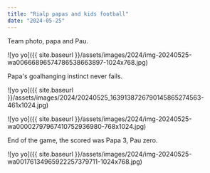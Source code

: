 ```yaml
---
title: "Rialp papas and kids football"
date: "2024-05-25"
---
```


Team photo, papa and Pau.

![yo yo]({{ site.baseurl }}/assets/images/2024/img-20240525-wa00666896574786538663897-1024x768.jpg)

Papa's goalhanging instinct never fails.

![yo yo]({{ site.baseurl }}/assets/images/2024/20240525_1639138726790145865274563-461x1024.jpg)

![yo yo]({{ site.baseurl }}/assets/images/2024/img-20240525-wa00002797967410752936980-768x1024.jpg)

End of the game, the scored was Papa 3, Pau zero.

![yo yo]({{ site.baseurl }}/assets/images/2024/img-20240525-wa00176134965922257379711-1024x768.jpg)
